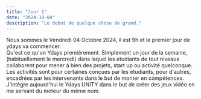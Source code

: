 ```yaml
---
title: "Jour 1"
date: "2024-10-04"
description: "Le debut de quelque chose de grand."
---
```


Nous sommes le Vendredi 04 Octobre 2024, il est 9h et le premier jour de ydays va commencer. <br>
Qu'est ce qu'un Ydays premièrement. Simplement un jour de la semaine, (habituellement le mercredi) dans laquel les etudiants de tout niveaux collaborent pour mener à bien des projets, start up ou activité quelconque. Les activités sont pour certaines conçues par les etudiants, pour d'autres, encadrées par les intervenants dans le but de monter en compétences. <br>
J'intègre aujourd'hui le Ydays UNITY dans le but de créer des jeux vidéo en me servant du moteur du même nom.